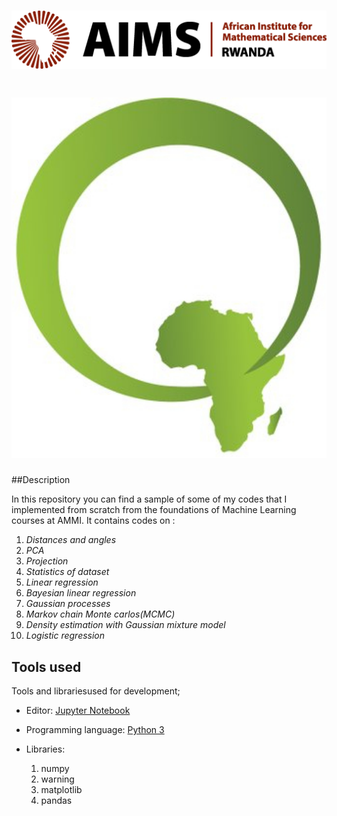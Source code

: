 # <img src="https://github.com/tondji/tondji.github.io/blob/master/aims-rwanda.jpg" width="600" alt="AIMS-log">

# <img src="https://github.com/tondji/tondji.github.io/blob/master/qla.jpg" width="600" alt="AIMS-log">


##Description

In this repository you can find a sample of some of my codes that I implemented from scratch from the foundations of Machine Learning courses at AMMI.
It contains codes on : 

1. *Distances and angles*
2. *PCA*
3. *Projection*
4. *Statistics of dataset*
5. *Linear regression*
6. *Bayesian linear regression*
7. *Gaussian processes*
8. *Markov chain Monte carlos(MCMC)*
9. *Density estimation with Gaussian mixture model*
10. *Logistic regression*

## Tools used

Tools and librariesused for development;
- Editor: [Jupyter Notebook](https://github.com/jupyter/notebook)
- Programming language: [Python 3](https://www.python.org/download/releases/3.0/)
- Libraries: 

	1. numpy
	2. warning
	3. matplotlib
	4. pandas



